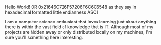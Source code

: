 Hello World! OR 0x21646C726F57206F6C6C6548 as they say in hexadecimal formatted little endianness ASCII

I am a computer science enthusiast that loves learning just about anything there is within the vast field of knowledge that is IT. 
Although most of my projects are hidden away or only distributed locally on my machines, I'm sure you'll something here interesting.
